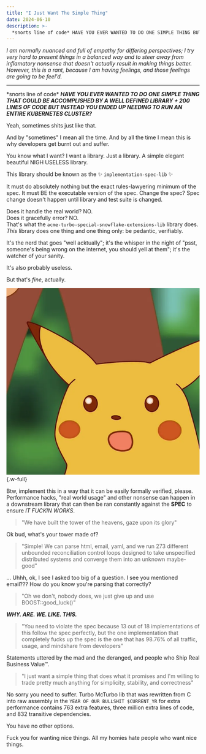 ```yaml
---
title: "I Just Want The Simple Thing"
date: 2024-06-10
description: >-
  *snorts line of code* HAVE YOU EVER WANTED TO DO ONE SIMPLE THING BUT INSTEAD YOU ENDED UP NEEDING TO RUN AN ENTIRE COMPUTE CLUSTER?
---
```


_I am normally nuanced and full of empathy for differing perspectives; I try very hard to present things in a balanced way and to steer away from inflamatory nonsense that doesn't actually result in making things better._
_However, this is a rant, because I am having feelings, and those feelings are going to be feel'd._

---

\*snorts line of code\* **_HAVE YOU EVER WANTED TO DO ONE SIMPLE THING THAT COULD BE ACCOMPLISHED BY A WELL DEFINED LIBRARY + 200 LINES OF CODE BUT INSTEAD YOU ENDED UP NEEDING TO RUN AN ENTIRE KUBERNETES CLUSTER?_**

Yeah, sometimes shits just like that.

And by "sometimes" I mean all the time.
And by all the time I mean this is why developers get burnt out and suffer.

You know what I want?
I want a library.
Just a library.
A simple elegant beautiful NIGH USELESS library.

This library should be known as the ✨ `implementation-spec-lib` ✨

It must do absolutely nothing but the exact rules-lawyering minimum of the spec.
It must BE the executable version of the spec.
Change the spec?
Spec change doesn't happen until library and test suite is changed.

Does it handle the real world? NO.  
Does it gracefully error? NO.  
That's what the `acme-turbo-special-snowflake-extensions-lib` library does.
_This_ library does one thing and one thing only: be pedantic, verifiably.

It's the nerd that goes "well acktually"; it's the whisper in the night of "psst, someone's being wrong on the internet, you should yell at them"; it's the watcher of your sanity.

It's also probably useless.

But that's _fine_, actually.

![The pikachu meme face of pikachu making an "oh" face.](./src/images/pikachu.webp "Mfw I just want a very simple library for so many things that isn't performant, isn't robust, doesn't handle errors, and does absolutely nothing except IMPLEMENT THE SPEC EXACTLY."){.w-full}

Btw, implement this in a way that it can be easily formally verified, please.
Performance hacks, "real world usage" and other nonsense can happen in a downstream library that can then be ran constantly against the **SPEC** to ensure _IT FUCKIN WORKS_.

> "We have built the tower of the heavens, gaze upon its glory"

Ok bud, what's your tower made of?

> "Simple! We can parse html, email, yaml, and we run 273 different unbounded reconciliation control loops designed to take unspecified distributed systems and converge them into an unknown maybe-good"

... Uhhh, ok, I see I asked too big of a question.
I see you mentioned email???
How do you know you're parsing that correctly?

> "Oh we don't, nobody does, we just give up and use BOOST::good_luck()"

**_WHY. ARE. WE. LIKE. THIS._**

> "You need to violate the spec because 13 out of 18 implementations of this follow the spec perfectly, but the one implementation that completely fucks up the spec is the one that has 98.76% of all traffic, usage, and mindshare from developers"

Statements uttered by the mad and the deranged, and people who Ship Real Business Value™.

> "I just want a simple thing that does what it promises and I'm willing to trade pretty much anything for simplicity, stability, and correctness"

No sorry you need to suffer.
Turbo McTurbo lib that was rewritten from C into raw assembly in the `YEAR OF OUR BULLSHIT $CURRENT_YR` for extra performance contains 763 extra features, three million extra lines of code, and 832 transitive dependencies.

You have no other options.

Fuck you for wanting nice things.
All my homies hate people who want nice things.
